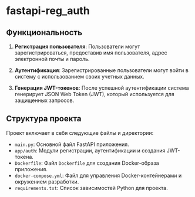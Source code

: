 # fastapi-reg_auth

## Функциональность

1. **Регистрация пользователя**: Пользователи могут зарегистрироваться, предоставив имя пользователя, адрес электронной почты и пароль.

2. **Аутентификация**: Зарегистрированные пользователи могут войти в систему с использованием своих учетных данных.

3. **Генерация JWT-токенов**: После успешной аутентификации система генерирует JSON Web Token (JWT), который используется для защищенных запросов.

## Структура проекта

Проект включает в себя следующие файлы и директории:

- `main.py`: Основной файл FastAPI приложения.
- `app/auth`: Модули регистрации, аутентификации и создания JWT-токена.
- `Dockerfile`: Файл `Dockerfile` для создания Docker-образа приложения.
- `docker-compose.yml`: Файл для управления Docker-контейнерами и окружением разработки.
- `requirements.txt`: Список зависимостей Python для проекта.